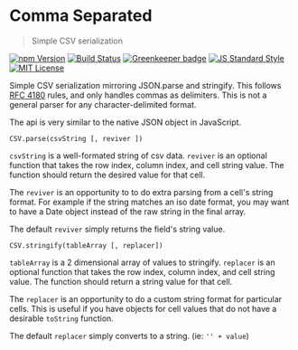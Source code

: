 # Comma Separated

> Simple CSV serialization

[![npm Version][npm-image]][npm]
[![Build Status][build-image]][build]
[![Greenkeeper badge][greenkeeper-image]][greenkeeper]
[![JS Standard Style][style-image]][style]
[![MIT License][license-image]][LICENSE]

Simple CSV serialization mirroring JSON.parse and stringify. This follows
[RFC 4180](http://tools.ietf.org/html/rfc4180) rules, and only handles commas
as delimiters. This is not a general parser for any character-delimited format.

The api is very similar to the native JSON object in JavaScript.

`CSV.parse(csvString [, reviver ])`

`csvString` is a well-formated string of csv data.
`reviver` is an optional function that takes the row index, column index, and
cell string value. The function should return the desired value for that cell.

The `reviver` is an opportunity to to do extra parsing from a cell's string
format. For example if the string matches an iso date format, you may want to
have a Date object instead of the raw string in the final array.

The default `reviver` simply returns the field's string value.

`CSV.stringify(tableArray [, replacer])`

`tableArray` is a 2 dimensional array of values to stringify.
`replacer` is an optional function that takes the row index, column index, and
cell string value. The function should return a string value for that cell.

The `replacer` is an opportunity to do a custom string format for particular
cells. This is useful if you have objects for cell values that do not have a
desirable `toString` function.

The default `replacer` simply converts to a string. (ie: `'' + value`)

[npm]: https://www.npmjs.org/package/comma-separated
[npm-image]: https://img.shields.io/npm/v/comma-separated.svg
[build]: https://travis-ci.org/thetalecrafter/comma-separated
[build-image]: https://img.shields.io/travis/thetalecrafter/comma-separated.svg
[greenkeeper]: https://greenkeeper.io/
[greenkeeper-image]: https://badges.greenkeeper.io/thetalecrafter/comma-separated.svg
[style]: https://github.com/feross/standard
[style-image]: https://img.shields.io/badge/code%20style-standard-brightgreen.svg
[license-image]: https://img.shields.io/npm/l/comma-separated.svg
[LICENSE]: https://github.com/thetalecrafter/comma-separated/blob/master/LICENSE-MIT

